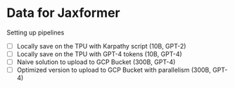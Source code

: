 # Data for Jaxformer

Setting up pipelines
- [ ] Locally save on the TPU with Karpathy script (10B, GPT-2)
- [ ] Locally save on the TPU with GPT-4 tokens (10B, GPT-4)
- [ ] Naive solution to upload to GCP Bucket (300B, GPT-4)
- [ ] Optimized version to upload to GCP Bucket with parallelism (300B, GPT-4)